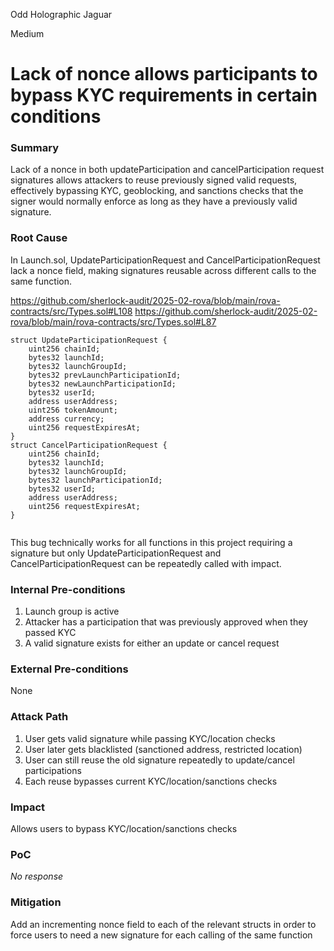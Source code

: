 Odd Holographic Jaguar

Medium

# Lack of nonce allows participants to bypass KYC requirements in certain conditions

### Summary

Lack of a nonce in both updateParticipation and cancelParticipation request signatures allows attackers to reuse previously signed valid requests, effectively bypassing KYC, geoblocking, and sanctions checks that the signer would normally enforce as long as they have a previously valid signature.


### Root Cause

In Launch.sol, UpdateParticipationRequest and CancelParticipationRequest lack a nonce field, making signatures reusable across different calls to the same function.

https://github.com/sherlock-audit/2025-02-rova/blob/main/rova-contracts/src/Types.sol#L108
https://github.com/sherlock-audit/2025-02-rova/blob/main/rova-contracts/src/Types.sol#L87
```solidity
struct UpdateParticipationRequest {
    uint256 chainId;
    bytes32 launchId;
    bytes32 launchGroupId;
    bytes32 prevLaunchParticipationId;
    bytes32 newLaunchParticipationId;
    bytes32 userId;
    address userAddress;
    uint256 tokenAmount;
    address currency;
    uint256 requestExpiresAt;
}
struct CancelParticipationRequest {
    uint256 chainId;
    bytes32 launchId;
    bytes32 launchGroupId;
    bytes32 launchParticipationId;
    bytes32 userId;
    address userAddress;
    uint256 requestExpiresAt;
}


```


This bug technically works for all functions in this project requiring a signature but only UpdateParticipationRequest and CancelParticipationRequest can be repeatedly called with impact.


### Internal Pre-conditions

1. Launch group is active
2. Attacker has a participation that was previously approved when they passed KYC
3. A valid signature exists for either an update or cancel request

### External Pre-conditions

None

### Attack Path

1. User gets valid signature while passing KYC/location checks
2. User later gets blacklisted (sanctioned address, restricted location)
3. User can still reuse the old signature repeatedly to update/cancel participations
4. Each reuse bypasses current KYC/location/sanctions checks

### Impact

Allows users to bypass KYC/location/sanctions checks

### PoC

_No response_

### Mitigation

Add an incrementing nonce field to each of the relevant structs in order to force users to need a new signature for each calling of the same function